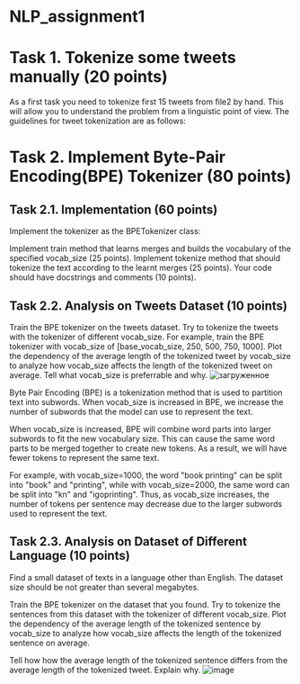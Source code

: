 # NLP_assignment1

# Task 1. Tokenize some tweets manually (20 points)
As a first task you need to tokenize first 15 tweets from file2 by hand. This will allow you to understand the problem from a linguistic point of view. The guidelines for tweet tokenization are as follows:

# Task 2. Implement Byte-Pair Encoding(BPE) Tokenizer (80 points)
## Task 2.1. Implementation (60 points)
Implement the tokenizer as the BPETokenizer class:

Implement train method that learns merges and builds the vocabulary of the specified vocab_size (25 points).
Implement tokenize method that should tokenize the text according to the learnt merges (25 points).
Your code should have docstrings and comments (10 points).

## Task 2.2. Analysis on Tweets Dataset (10 points)
Train the BPE tokenizer on the tweets dataset. Try to tokenize the tweets with the tokenizer of different vocab_size. For example, train the BPE tokenizer with vocab_size of [base_vocab_size, 250, 500, 750, 1000]. Plot the dependency of the average length of the tokenized tweet by vocab_size to analyze how vocab_size affects the length of the tokenized tweet on average. Tell what vocab_size is preferrable and why.
![загруженное](https://github.com/mpvnlv/NLP_assignment1/assets/88908152/3874e83e-1349-465d-9628-4f921a898778)

Byte Pair Encoding (BPE) is a tokenization method that is used to partition text into subwords. When vocab_size is increased in BPE, we increase the number of subwords that the model can use to represent the text.

When vocab_size is increased, BPE will combine word parts into larger subwords to fit the new vocabulary size. This can cause the same word parts to be merged together to create new tokens. As a result, we will have fewer tokens to represent the same text.

For example, with vocab_size=1000, the word "book printing" can be split into "book" and "printing", while with vocab_size=2000, the same word can be split into "kn" and "igoprinting". Thus, as vocab_size increases, the number of tokens per sentence may decrease due to the larger subwords used to represent the text.
## Task 2.3. Analysis on Dataset of Different Language (10 points)
Find a small dataset of texts in a language other than English. The dataset size should be not greater than several megabytes.

Train the BPE tokenizer on the dataset that you found. Try to tokenize the sentences from this dataset with the tokenizer of different vocab_size. Plot the dependency of the average length of the tokenized sentence by vocab_size to analyze how vocab_size affects the length of the tokenized sentence on average.

Tell how how the average length of the tokenized sentence differs from the average length of the tokenized tweet. Explain why.
![image](https://github.com/mpvnlv/NLP_assignment1/assets/88908152/9f7400c6-ac2c-41a5-83c7-e193949a7fba)


